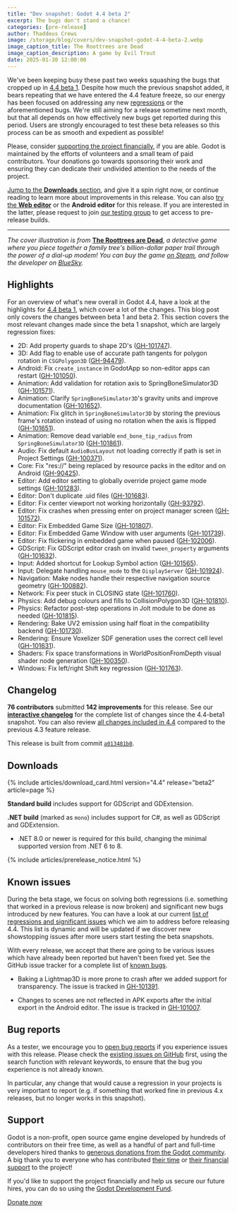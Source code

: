 ```yaml
---
title: "Dev snapshot: Godot 4.4 beta 2"
excerpt: The bugs don't stand a chance!
categories: [pre-release]
author: Thaddeus Crews
image: /storage/blog/covers/dev-snapshot-godot-4-4-beta-2.webp
image_caption_title: The Roottrees are Dead
image_caption_description: A game by Evil Trout
date: 2025-01-30 12:00:00
---
```


We've been keeping busy these past two weeks squashing the bugs that cropped up in [4.4 beta 1](/article/dev-snapshot-godot-4-4-beta-1/). Despite how much the previous snapshot added, it bears repeating that we have entered the 4.4 feature freeze, so our energy has been focused on addressing any new [regressions](https://github.com/godotengine/godot/issues?q=is%3Aopen+is%3Aissue+label%3Aregression+milestone%3A4.4) or the aforementioned bugs. We're still aiming for a release sometime next month, but that all depends on how effectively new bugs get reported during this period. Users are strongly encouraged to test these beta releases so this process can be as smooth and expedient as possible!

Please, consider [supporting the project financially](#support), if you are able. Godot is maintained by the efforts of volunteers and a small team of paid contributors. Your donations go towards sponsoring their work and ensuring they can dedicate their undivided attention to the needs of the project.

[Jump to the **Downloads** section](#downloads), and give it a spin right now, or continue reading to learn more about improvements in this release. You can also [try the **Web editor**](https://editor.godotengine.org/releases/4.4.beta1/) or the **Android editor** for this release. If you are interested in the latter, please request to join [our testing group](https://groups.google.com/g/godot-testers) to get access to pre-release builds.

---

*The cover illustration is from* [**The Roottrees are Dead**](https://store.steampowered.com/app/2754380/The_Roottrees_are_Dead/), *a detective game where you piece together a family tree's billion-dollar paper trail through the power of a dial-up modem! You can buy the game [on Steam](https://store.steampowered.com/app/2754380/The_Roottrees_are_Dead/), and follow the developer on [BlueSky](https://bsky.app/profile/eviltrout.com).*

## Highlights

For an overview of what's new overall in Godot 4.4, have a look at the highlights for [4.4 beta 1](/article/dev-snapshot-godot-4-4-beta-1/), which cover a lot of the changes. This blog post only covers the changes between beta 1 and beta 2. This section covers the most relevant changes made since the beta 1 snapshot, which are largely regression fixes:

- 2D: Add property guards to shape 2D's ([GH-101747](https://github.com/godotengine/godot/pull/101747)).
- 3D: Add flag to enable use of accurate path tangents for polygon rotation in `CSGPolygon3D` ([GH-94479](https://github.com/godotengine/godot/pull/94479)).
- Android: Fix `create_instance` in GodotApp so non-editor apps can restart ([GH-101050](https://github.com/godotengine/godot/pull/101050)).
- Animation: Add validation for rotation axis to SpringBoneSimulator3D ([GH-101571](https://github.com/godotengine/godot/pull/101571)).
- Animation: Clarify `SpringBoneSimulator3D`'s gravity units and improve documentation ([GH-101652](https://github.com/godotengine/godot/pull/101652)).
- Animation: Fix glitch in `SpringBoneSimulator3D` by storing the previous frame's rotation instead of using no rotation when the axis is flipped ([GH-101651](https://github.com/godotengine/godot/pull/101651)).
- Animation: Remove dead variable `end_bone_tip_radius` from `SpringBoneSimulator3D` ([GH-101861](https://github.com/godotengine/godot/pull/101861)).
- Audio: Fix default `AudioBusLayout` not loading correctly if path is set in Project Settings ([GH-100371](https://github.com/godotengine/godot/pull/100371)).
- Core: Fix "res://" being replaced by resource packs in the editor and on Android ([GH-90425](https://github.com/godotengine/godot/pull/90425)).
- Editor: Add editor setting to globally override project game mode settings ([GH-101283](https://github.com/godotengine/godot/pull/101283)).
- Editor: Don't duplicate .uid files ([GH-101683](https://github.com/godotengine/godot/pull/101683)).
- Editor: Fix center viewport not working horizontally ([GH-93792](https://github.com/godotengine/godot/pull/93792)).
- Editor: Fix crashes when pressing enter on project manager screen ([GH-101572](https://github.com/godotengine/godot/pull/101572)).
- Editor: Fix Embedded Game Size ([GH-101807](https://github.com/godotengine/godot/pull/101807)).
- Editor: Fix Embedded Game Window with user arguments ([GH-101739](https://github.com/godotengine/godot/pull/101739)).
- Editor: Fix flickering in embedded game when paused ([GH-102006](https://github.com/godotengine/godot/pull/102006)).
- GDScript: Fix GDScript editor crash on invalid `tween_property` arguments ([GH-101632](https://github.com/godotengine/godot/pull/101632)).
- Input: Added shortcut for Lookup Symbol action ([GH-101565](https://github.com/godotengine/godot/pull/101565)).
- Input: Delegate handling `mouse_mode` to the `DisplayServer` ([GH-101924](https://github.com/godotengine/godot/pull/101924)).
- Navigation: Make nodes handle their respective navigation source geometry ([GH-100882](https://github.com/godotengine/godot/pull/100882)).
- Network: Fix peer stuck in CLOSING state ([GH-101760](https://github.com/godotengine/godot/pull/101760)).
- Physics: Add debug colours and fills to CollisionPolygon3D ([GH-101810](https://github.com/godotengine/godot/pull/101810)).
- Physics: Refactor post-step operations in Jolt module to be done as needed ([GH-101815](https://github.com/godotengine/godot/pull/101815)).
- Rendering: Bake UV2 emission using half float in the compatibility backend ([GH-101730](https://github.com/godotengine/godot/pull/101730)).
- Rendering: Ensure Voxelizer SDF generation uses the correct cell level ([GH-101631](https://github.com/godotengine/godot/pull/101631)).
- Shaders: Fix space transformations in WorldPositionFromDepth visual shader node generation ([GH-100350](https://github.com/godotengine/godot/pull/100350)).
- Windows: Fix left/right Shift key regression ([GH-101763](https://github.com/godotengine/godot/pull/101763)).

## Changelog

**76 contributors** submitted **142 improvements** for this release. See our [**interactive changelog**](https://godotengine.github.io/godot-interactive-changelog/#4.4-beta2) for the complete list of changes since the 4.4-beta1 snapshot. You can also review [all changes included in 4.4](https://godotengine.github.io/godot-interactive-changelog/#4.4) compared to the previous 4.3 feature release.

This release is built from commit [`a013481b0`](https://github.com/godotengine/godot/commit/a013481b0911e59cc3f3dea7ebb732450c3e1460).

## Downloads

{% include articles/download_card.html version="4.4" release="beta2" article=page %}

**Standard build** includes support for GDScript and GDExtension.

**.NET build** (marked as `mono`) includes support for C#, as well as GDScript and GDExtension.
- .NET 8.0 or newer is required for this build, changing the minimal supported version from .NET 6 to 8.

{% include articles/prerelease_notice.html %}

## Known issues

During the beta stage, we focus on solving both regressions (i.e. something that worked in a previous release is now broken) and significant new bugs introduced by new features. You can have a look at our current [list of regressions and significant issues](https://github.com/orgs/godotengine/projects/61) which we aim to address before releasing 4.4. This list is dynamic and will be updated if we discover new showstopping issues after more users start testing the beta snapshots.

With every release, we accept that there are going to be various issues which have already been reported but haven't been fixed yet. See the GitHub issue tracker for a complete list of [known bugs](https://github.com/godotengine/godot/issues?q=is%3Aissue+is%3Aopen+label%3Abug+).

- Baking a Lightmap3D is more prone to crash after we added support for transparency. The issue is tracked in [GH-101391](https://github.com/godotengine/godot/issues/101391).

- Changes to scenes are not reflected in APK exports after the initial export in the Android editor. The issue is tracked in [GH-101007](https://github.com/godotengine/godot/issues/101007).

## Bug reports

As a tester, we encourage you to [open bug reports](https://github.com/godotengine/godot/issues) if you experience issues with this release. Please check the [existing issues on GitHub](https://github.com/godotengine/godot/issues) first, using the search function with relevant keywords, to ensure that the bug you experience is not already known.

In particular, any change that would cause a regression in your projects is very important to report (e.g. if something that worked fine in previous 4.x releases, but no longer works in this snapshot).

## Support

Godot is a non-profit, open source game engine developed by hundreds of contributors on their free time, as well as a handful of part and full-time developers hired thanks to [generous donations from the Godot community](https://fund.godotengine.org/). A big thank you to everyone who has contributed [their time](https://github.com/godotengine/godot/blob/master/AUTHORS.md) or [their financial support](https://github.com/godotengine/godot/blob/master/DONORS.md) to the project!

If you'd like to support the project financially and help us secure our future hires, you can do so using the [Godot Development Fund](https://fund.godotengine.org/).

<a class="btn" href="https://fund.godotengine.org/">Donate now</a>
